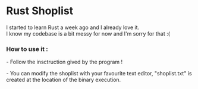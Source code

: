 # Rust Shoplist

I started to learn Rust a week ago and I already love it.</br>
I know my codebase is a bit messy for now and I'm sorry for that :(

<h3>How to use it :</h3>
<p>- Follow the insctruction gived by the program !</p>
<p>- You can modify the shoplist with your favourite text editor, "shoplist.txt" is created at the location of the binary execution.</p>
